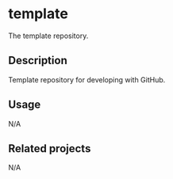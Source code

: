# template

The template repository.

## Description

Template repository for developing with GitHub.

## Usage

N/A

## Related projects

N/A
